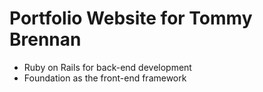 # Portfolio Website for Tommy Brennan

* Ruby on Rails for back-end development
* Foundation as the front-end framework